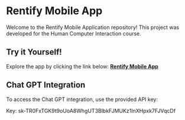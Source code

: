 # Rentify Mobile App

Welcome to the Rentify Mobile Application repository! This project was developed for the Human Computer Interaction course.

## Try it Yourself!

Explore the app by clicking the link below:
[**Rentify Mobile App**](https://main--delightful-caramel-0ac037.netlify.app/tab1)

## Chat GPT Integration

To access the Chat GPT integration, use the provided API key:

Key: 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
